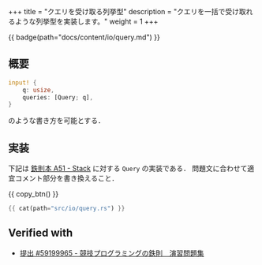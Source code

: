 +++
title = "クエリを受け取る列挙型"
description = "クエリを一括で受け取れるような列挙型を実装します。"
weight = 1
+++

{{ badge(path="docs/content/io/query.md") }}

## 概要
```rs
input! {
    q: usize,
    queries: [Query; q],
}
```
のような書き方を可能とする．

## 実装
下記は [鉄則本 A51 - Stack](https://atcoder.jp/contests/tessoku-book/tasks/tessoku_book_ay) に対する `Query` の実装である．
問題文に合わせて適宜コメント部分を書き換えること．

{{ copy_btn() }}
```rs
{{ cat(path="src/io/query.rs") }}
```

## Verified with
- [提出 #59199965 - 競技プログラミングの鉄則　演習問題集](https://atcoder.jp/contests/tessoku-book/submissions/59199965)
